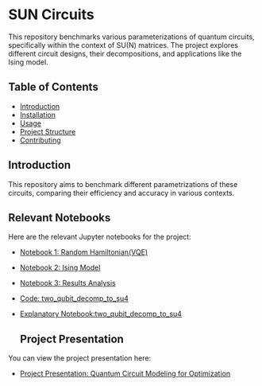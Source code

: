 # SUN Circuits

This repository benchmarks various parameterizations of quantum circuits, specifically within the context of SU(N) matrices. The project explores different circuit designs, their decompositions, and applications like the Ising model.

## Table of Contents
- [Introduction](#introduction)
- [Installation](#installation)
- [Usage](#usage)
- [Project Structure](#project-structure)
- [Contributing](#contributing)

## Introduction

This repository aims to benchmark different parametrizations of these circuits, comparing their efficiency and accuracy in various contexts.

## Relevant Notebooks

Here are the relevant Jupyter notebooks for the project:

- [Notebook 1: Random Hamiltonian(VQE)](https://github.com/MSRudolph/SUN-circuits/blob/main/Codebook/Random_Hamiltonian(Remapped).ipynb)
- [Notebook 2: Ising Model](https://github.com/MSRudolph/SUN-circuits/blob/main/Codebook/ising_model_remapped.ipynb)
- [Notebook 3: Results Analysis](https://github.com/MSRudolph/SUN-circuits/tree/main/Results)
- [Code: two_qubit_decomp_to_su4](https://github.com/MSRudolph/SUN-circuits/blob/main/Codebook/two_qubit_decomp_to_su4.py)
- [Explanatory Notebook:two_qubit_decomp_to_su4](https://github.com/MSRudolph/SUN-circuits/blob/main/Codebook/two_qubit_decomp_to_su4.py)


  ## Project Presentation

You can view the project presentation here:

- [Project Presentation: Quantum Circuit Modeling for Optimization](https://docs.google.com/presentation/d/18jQZ-QX5WxFFSz0UU5kJFxFqIJPaEOSIsKHJ_vCspZQ/edit?usp=sharing)

